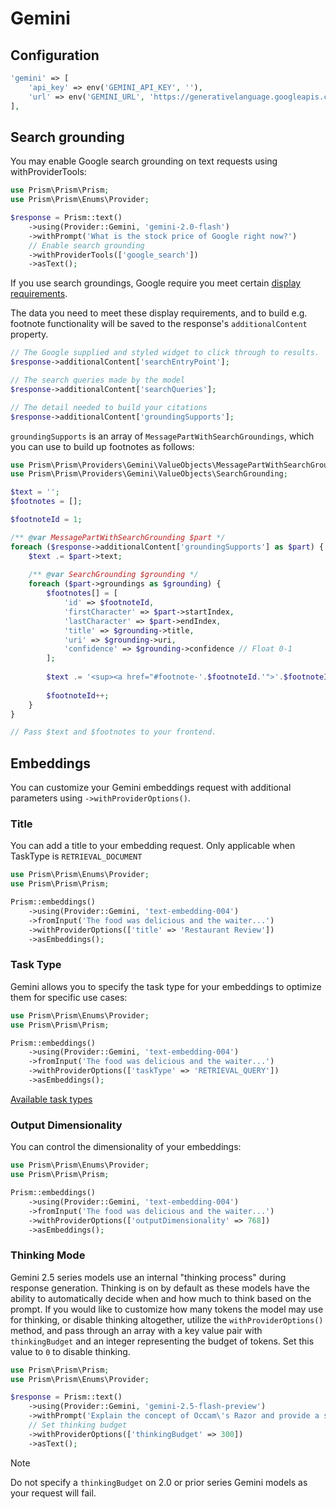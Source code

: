 # Gemini
## Configuration

```php
'gemini' => [
    'api_key' => env('GEMINI_API_KEY', ''),
    'url' => env('GEMINI_URL', 'https://generativelanguage.googleapis.com/v1beta/models'),
],
```

## Search grounding

You may enable Google search grounding on text requests using withProviderTools:

```php
use Prism\Prism\Prism;
use Prism\Prism\Enums\Provider;

$response = Prism::text()
    ->using(Provider::Gemini, 'gemini-2.0-flash')
    ->withPrompt('What is the stock price of Google right now?')
    // Enable search grounding
    ->withProviderTools(['google_search'])
    ->asText();
```

If you use search groundings, Google require you meet certain [display requirements](https://ai.google.dev/gemini-api/docs/grounding/search-suggestions).

The data you need to meet these display requirements, and to build e.g. footnote functionality will be saved to the response's `additionalContent` property.

```php
// The Google supplied and styled widget to click through to results.
$response->additionalContent['searchEntryPoint'];

// The search queries made by the model
$response->additionalContent['searchQueries'];

// The detail needed to build your citations
$response->additionalContent['groundingSupports'];
```

`groundingSupports` is an array of `MessagePartWithSearchGroundings`, which you can use to build up footnotes as follows:

```php
use Prism\Prism\Providers\Gemini\ValueObjects\MessagePartWithSearchGroundings;
use Prism\Prism\Providers\Gemini\ValueObjects\SearchGrounding;

$text = '';
$footnotes = [];

$footnoteId = 1;

/** @var MessagePartWithSearchGrounding $part */
foreach ($response->additionalContent['groundingSupports'] as $part) {
    $text .= $part->text;
    
    /** @var SearchGrounding $grounding */
    foreach ($part->groundings as $grounding) {
        $footnotes[] = [
            'id' => $footnoteId,
            'firstCharacter' => $part->startIndex,
            'lastCharacter' => $part->endIndex,
            'title' => $grounding->title,
            'uri' => $grounding->uri,
            'confidence' => $grounding->confidence // Float 0-1
        ];
    
        $text .= '<sup><a href="#footnote-'.$footnoteId.'">'.$footnoteId.'</a></sup>';
    
        $footnoteId++;
    }
}

// Pass $text and $footnotes to your frontend.
```

## Embeddings

You can customize your Gemini embeddings request with additional parameters using `->withProviderOptions()`.

### Title

You can add a title to your embedding request. Only applicable when TaskType is `RETRIEVAL_DOCUMENT`

```php
use Prism\Prism\Enums\Provider;
use Prism\Prism\Prism;

Prism::embeddings()
    ->using(Provider::Gemini, 'text-embedding-004')
    ->fromInput('The food was delicious and the waiter...')
    ->withProviderOptions(['title' => 'Restaurant Review'])
    ->asEmbeddings();
```

### Task Type

Gemini allows you to specify the task type for your embeddings to optimize them for specific use cases:

```php
use Prism\Prism\Enums\Provider;
use Prism\Prism\Prism;

Prism::embeddings()
    ->using(Provider::Gemini, 'text-embedding-004')
    ->fromInput('The food was delicious and the waiter...')
    ->withProviderOptions(['taskType' => 'RETRIEVAL_QUERY'])
    ->asEmbeddings();
```
[Available task types](https://ai.google.dev/api/embeddings#tasktype)

### Output Dimensionality

You can control the dimensionality of your embeddings:

```php
use Prism\Prism\Enums\Provider;
use Prism\Prism\Prism;

Prism::embeddings()
    ->using(Provider::Gemini, 'text-embedding-004')
    ->fromInput('The food was delicious and the waiter...')
    ->withProviderOptions(['outputDimensionality' => 768])
    ->asEmbeddings();
```

### Thinking Mode

Gemini 2.5 series models use an internal "thinking process" during response generation. Thinking is on by default as these models have the ability to automatically decide when and how much to think based on the prompt. If you would like to customize how many tokens the model may use for thinking, or disable thinking altogether, utilize the `withProviderOptions()` method, and pass through an array with a key value pair with `thinkingBudget` and an integer representing the budget of tokens. Set this value to `0` to disable thinking.

```php
use Prism\Prism\Prism;
use Prism\Prism\Enums\Provider;

$response = Prism::text()
    ->using(Provider::Gemini, 'gemini-2.5-flash-preview')
    ->withPrompt('Explain the concept of Occam\'s Razor and provide a simple, everyday example.')
    // Set thinking budget
    ->withProviderOptions(['thinkingBudget' => 300])
    ->asText();
```
> [!NOTE]
> Do not specify a `thinkingBudget` on 2.0 or prior series Gemini models as your request will fail.
